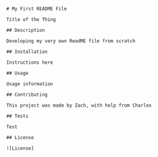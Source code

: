 
      # My First README File

      Title of the Thing

      ## Description

      Developing my very own ReadME file from scratch

      ## Installation

      Instructions here

      ## Usage

      Usage information 

      ## Contributing

      This project was made by Zach, with help from Charles

      ## Tests

      Test

      ## License

      ![License]